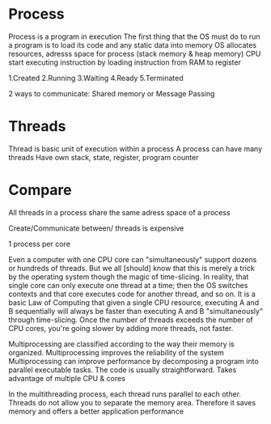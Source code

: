 # Process
Process is a program in execution
The first thing that the OS must do to run a program is to load its code and any static data into memory
OS allocates resources, adresss space for process (stack memory & heap memory) 
CPU start executing instruction by loading instruction from RAM to register

1.Created 2.Running 3.Waiting 4.Ready 5.Terminated

2 ways to communicate: Shared memory or Message Passing

# Threads
Thread is basic unit of execution within a process
A process can have many threads
Have own stack, state, register, program counter

# Compare
All threads in a process share the same adress space of a process

Create/Communicate between/ threads is expensive

1 process per core

Even a computer with one CPU core can "simultaneously" support dozens or hundreds of threads. But we all [should] know that this is merely a trick by the operating system though the magic of time-slicing. In reality, that single core can only execute one thread at a time; then the OS switches contexts and that core executes code for another thread, and so on. It is a basic Law of Computing that given a single CPU resource, executing A and B sequentially will always be faster than executing A and B "simultaneously" through time-slicing. Once the number of threads exceeds the number of CPU cores, you're going slower by adding more threads, not faster.

Multiprocessing are classified according to the way their memory is organized.
Multiprocessing improves the reliability of the system
Multiprocessing can improve performance by decomposing a program into parallel executable tasks.
The code is usually straightforward.
Takes advantage of multiple CPU & cores

In the multithreading process, each thread runs parallel to each other.
Threads do not allow you to separate the memory area. Therefore it saves memory and offers a better application performance
